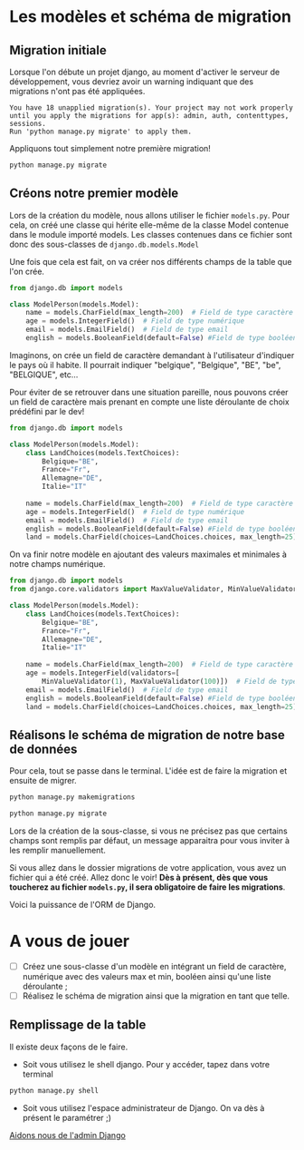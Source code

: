 # Les modèles et schéma de migration

## Migration initiale

Lorsque l'on débute un projet django, au moment d'activer le serveur de développement, vous devriez avoir un warning indiquant que des migrations n'ont pas été appliquées. 

````
You have 18 unapplied migration(s). Your project may not work properly until you apply the migrations for app(s): admin, auth, contenttypes, sessions.
Run 'python manage.py migrate' to apply them.
````

Appliquons tout simplement notre première migration! 

````python
python manage.py migrate
````

## Créons notre premier modèle

Lors de la création du modèle, nous allons utiliser le fichier `models.py`. Pour cela, on créé une classe qui hérite elle-même de la classe Model contenue dans le module importé models. Les classes contenues dans ce fichier sont donc des sous-classes de `django.db.models.Model`

Une fois que cela est fait, on va créer nos différents champs de la table que l'on crée.

````python
from django.db import models

class ModelPerson(models.Model):
    name = models.CharField(max_length=200)  # Field de type caractère à max 200 caractères
    age = models.IntegerField()  # Field de type numérique
    email = models.EmailField()  # Field de type email
    english = models.BooleanField(default=False) #Field de type booléen ayant False par défaut
````

Imaginons, on crée un field de caractère demandant à l'utilisateur d'indiquer le pays où il habite. Il pourrait indiquer "belgique", "Belgique", "BE", "be", "BELGIQUE", etc...

Pour éviter de se retrouver dans une situation pareille, nous pouvons créer un field de caractère mais prenant en compte une liste déroulante de choix prédéfini par le dev! 

````python
from django.db import models

class ModelPerson(models.Model):
    class LandChoices(models.TextChoices):
        Belgique="BE",
        France="Fr",
        Allemagne="DE",
        Italie="IT"
    
    name = models.CharField(max_length=200)  # Field de type caractère à max 200 caractères
    age = models.IntegerField()  # Field de type numérique
    email = models.EmailField()  # Field de type email
    english = models.BooleanField(default=False) #Field de type booléen ayant False par défaut
    land = models.CharField(choices=LandChoices.choices, max_length=25) #Liste déroule de la classe LandChoices
````

On va finir notre modèle en ajoutant des valeurs maximales et minimales à notre champs numérique. 

````python
from django.db import models
from django.core.validators import MaxValueValidator, MinValueValidator

class ModelPerson(models.Model):
    class LandChoices(models.TextChoices):
        Belgique="BE",
        France="Fr",
        Allemagne="DE",
        Italie="IT"
    
    name = models.CharField(max_length=200)  # Field de type caractère à max 200 caractères
    age = models.IntegerField(validators=[
        MinValueValidator(1), MaxValueValidator(100)])  # Field de type numérique
    email = models.EmailField()  # Field de type email
    english = models.BooleanField(default=False) #Field de type booléen ayant False par défaut
    land = models.CharField(choices=LandChoices.choices, max_length=25) #Liste déroule de la classe LandChoices
````

## Réalisons le schéma de migration de notre base de données

Pour cela, tout se passe dans le terminal. L'idée est de faire la migration et ensuite de migrer. 

````python
python manage.py makemigrations

python manage.py migrate
````

Lors de la création de la sous-classe, si vous ne précisez pas que certains champs sont remplis par défaut, un message apparaitra pour vous inviter à les remplir manuellement.

Si vous allez dans le dossier migrations de votre application, vous avez un fichier qui a été créé. Allez donc le voir! **Dès à présent, dès que vous toucherez au fichier `models.py`, il sera obligatoire de faire les migrations**.

Voici la puissance de l'ORM de Django.

# A vous de jouer

- [ ] Créez une sous-classe d'un modèle en intégrant un field de caractère, numérique avec des valeurs max et min, booléen ainsi qu'une liste déroulante ;
- [ ] Réalisez le schéma de migration ainsi que la migration en tant que telle.

## Remplissage de la table

Il existe deux façons de le faire. 

* Soit vous utilisez le shell django. Pour y accéder, tapez dans votre terminal 

````python
python manage.py shell
````

* Soit vous utilisez l'espace administrateur de Django. On va dès à présent le paramétrer ;)

[Aidons nous de l'admin Django](https://github.com/CalcagnoLoic/workshop_python/blob/main/2.Framework_django/04.admin.md)
